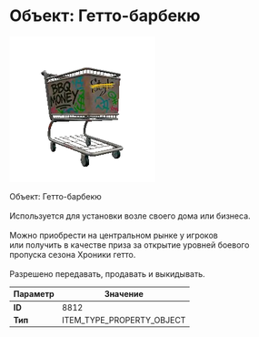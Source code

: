 # Объект: Гетто-барбекю

![Item Image](../img/8812.webp?raw=true)

Объект: Гетто-барбекю<br><br>Используется для установки возле своего дома или бизнеса.<br><br>Можно приобрести на центральном рынке у игроков<br>или получить в качестве приза за открытие уровней боевого<br>пропуска сезона Хроники гетто.<br><br>Разрешено передавать, продавать и выкидывать.


| Параметр | Значение |
|----------|----------|
| **ID** | 8812 |
| **Тип** | ITEM_TYPE_PROPERTY_OBJECT |

